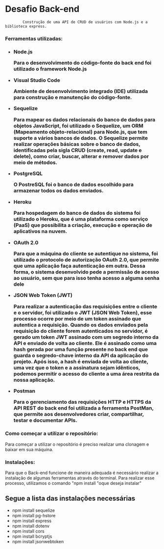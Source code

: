 # Desafio Back-end
            Construção de uma API de CRUD de usuários com Node.js e a biblioteca express.

<h3>Ferramentas utilizadas:<h3>

<ul> 
        <li>Node.js</li>
        <p>Para o desenvolvimento do código-fonte do back end foi utilizado o framework Node.js</p>
        <li>Visual Studio Code</li>
        <p>Ambiente de desenvolvimento integrado (IDE) utilizada para construção e manutenção do código-fonte.</p>
        <li>Sequelize</li>
        <p>Para mapear os dados relacionais do banco de dados para objetos JavaScript, foi utilizado o Sequelize, um ORM (Mapeamento objeto-relacional) para Node.js, que tem suporte a vários bancos de dados. O Sequelize permite realizar operações básicas sobre o banco de dados, identificadas pela sigla CRUD (create, read, update e delete), como criar, buscar, alterar e remover dados por meio de métodos.</p>
        <li>PostgreSQL</li>
        <p>O PostreSQL foi o banco de dados escolhido para armazenar todos os dados enviados.</p>
        <li>Heroku</li>
        <p>Para hospedagem do banco de dados do sistema foi utilizado o Heroku, que é uma plataforma como serviço (PaaS) que possibilita a criação, execução e operação de aplicativos na nuvem.</p>
        <li>OAuth 2.0</li>
        <p>Para que a máquina do cliente se autentique no sistema, foi utilizado o protocolo de autorização OAuth 2.0, que permite que uma aplicação faça autenticação em outra. Dessa forma, o sistema desenvolvido pede a permissão de acesso ao usuário, sem que para isso tenha acesso a alguma senha dele</p>
        <li>JSON Web Token (JWT)</li>
        <p> Para realizar a autenticação das requisições entre o cliente e o servidor, foi utilizado o JWT (JSON Web Token), esse processo ocorre por meio de um token assinado que autentica a requisição. Quando os dados enviados pela requisição do cliente forem autenticados no servidor, é gerado um token JWT assinado com um segredo interno da API e enviado de volta ao cliente. Ele é assinado como uma hash gerada por uma função presente no back end que guarda o segredo-chave interno da API da aplicação do projeto. Após isso, a hash é enviada de volta ao cliente, uma vez que o token e a assinatura sejam idênticos, podemos permitir o acesso do cliente a uma área restrita da nossa aplicação. </p>
        <li>Postman</li>
        <p>Para o gerenciamento das requisições HTTP e HTTPS da API REST do back end foi utilizada a ferramenta PostMan, que permite aos desenvolvedores criar, compartilhar, testar e documentar APIs.</p>
</ul>

<h3>Como começar a utilizar o repositório:</h3>
    <p>Para começar a utilizar o repositório é preciso realizar uma clonagem e baixar em sua máquina.</p>

<h3>Instalações:</h3>
<p>Para que o Back-end funcione de maneira adequada é necessário realizar a instalação de algumas ferramentas através do terminal. Para realizar esse processo, utilizamos o comando "npm install "oque deseja instalar"</p>

<h2>Segue a lista das instalações necessárias</h2>

<ul>
    <li>npm install sequelize</li>
    <li>npm install pg-hstore</li>
    <li>npm install express</li>
    <li>npm install dotenv</li>
    <li>npm install cors</li>
    <li>npm install bcryptjs</li>
    <li>npm install jsonwebtoken</li>
</ul>



